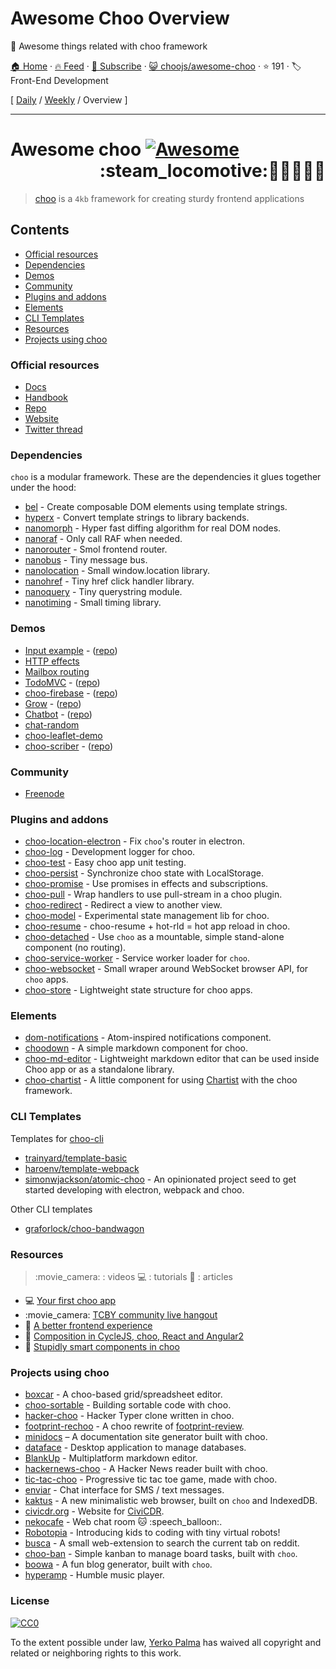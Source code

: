 # Awesome Choo Overview

🌅 Awesome things related with choo framework

[🏠 Home](/README.md) · [🔥 Feed](https://test.trackawesomelist.com/choojs/awesome-choo/feed.xml) · [📮 Subscribe](https://trackawesomelist.us17.list-manage.com/subscribe?u=d2f0117aa829c83a63ec63c2f&id=36a103854c) · [😺 choojs/awesome-choo](https://github.com/choojs/awesome-choo/blob/master/README.md) · ⭐ 191 · 🏷️ Front-End Development

[ [Daily](/content/choojs/awesome-choo/README.md) / [Weekly](/content/choojs/awesome-choo/week/README.md) / Overview ]

---

# Awesome choo [![Awesome](https://cdn.rawgit.com/sindresorhus/awesome/d7305f38d29fed78fa85652e3a63e154dd8e8829/media/badge.svg)](https://github.com/sindresorhus/awesome) <div align="right">:steam\_locomotive::train::train::train::train::train:</div>

> [choo](https://choo.io/) is a `4kb` framework for creating
> sturdy frontend applications

## Contents

*   [Official resources](#official-resources)
*   [Dependencies](#dependencies)
*   [Demos](#demos)
*   [Community](#community)
*   [Plugins and addons](#plugins-and-addons)
*   [Elements](#elements)
*   [CLI Templates](#cli-templates)
*   [Resources](#resources)
*   [Projects using choo](#projects-using-choo)

### Official resources

*   [Docs](https://github.com/yoshuawuyts/choo/blob/master/README.md)
*   [Handbook](https://github.com/yoshuawuyts/choo-handbook)
*   [Repo](https://github.com/yoshuawuyts/choo)
*   [Website](https://choo.io/)
*   [Twitter thread](https://twitter.com/yoshuawuyts/status/730087077803528193)

### Dependencies

`choo` is a modular framework. These are the dependencies it glues together
under the hood:

*   [bel](https://github.com/shama/bel) - Create composable DOM elements using
    template strings.
*   [hyperx](https://github.com/substack/hyperx) - Convert template strings to
    library backends.
*   [nanomorph](https://github.com/choojs/nanomorph) - Hyper fast diffing algorithm for real DOM nodes.
*   [nanoraf](https://github.com/yoshuawuyts/nanoraf) - Only call RAF when needed.
*   [nanorouter](https://github.com/choojs/nanorouter) - Smol frontend router.
*   [nanobus](https://github.com/choojs/nanobus) - Tiny message bus.
*   [nanolocation](https://github.com/choojs/nanolocation) - Small window\.location library.
*   [nanohref](https://github.com/choojs/nanohref) - Tiny href click handler library.
*   [nanoquery](https://github.com/choojs/nanoquery) - Tiny querystring module.
*   [nanotiming](https://github.com/choojs/nanotiming) - Small timing library.

### Demos

*   [Input example](http://requirebin.com/?gist=e589473373b3100a6ace29f7bbee3186) - ([repo](https://github.com/yoshuawuyts/choo/tree/master/examples/title))
*   [HTTP effects](https://hyperdev.com/#!/project/fork-fang)
*   [Mailbox routing](https://github.com/yoshuawuyts/choo/tree/master/examples/mailbox)
*   [TodoMVC](http://shuheikagawa.com/todomvc-choo) - ([repo](https://github.com/shuhei/todomvc-choo))
*   [choo-firebase](https://choo-firebase-2ec21.firebaseapp.com) - ([repo](https://github.com/mw222rs/choo-firebase))
*   [Grow](https://grow.static.land) - ([repo](https://github.com/sethvincent/grow))
*   [Chatbot](http://chootbot.herokuapp.com) - ([repo](https://github.com/plaey/chatbot))
*   [chat-random](https://github.com/akiva/chat-random)
*   [choo-leaflet-demo](https://github.com/timwis/choo-leaflet-demo)
*   [choo-scriber](https://zhouhansen.github.io/choo-scriber) - ([repo](https://github.com/ZhouHansen/choo-scriber))

### Community

*   [Freenode](https://webchat.freenode.net/?channels=choo)

### Plugins and addons

*   [choo-location-electron](https://github.com/bcomnes/choo-location-electron) - Fix `choo`'s router in electron.
*   [choo-log](https://github.com/yoshuawuyts/choo-log) - Development logger for choo.
*   [choo-test](https://github.com/mantoni/choo-test) - Easy choo app unit testing.
*   [choo-persist](https://github.com/yoshuawuyts/choo-persist/) - Synchronize choo state with LocalStorage.
*   [choo-promise](https://github.com/rahatarmanahmed/choo-promise) - Use promises in effects and subscriptions.
*   [choo-pull](https://github.com/yoshuawuyts/choo-pull) - Wrap handlers to use pull-stream in a choo plugin.
*   [choo-redirect](https://github.com/yoshuawuyts/choo-redirect) - Redirect a view to another view.
*   [choo-model](https://github.com/yoshuawuyts/choo-model) - Experimental state management lib for choo.
*   [choo-resume](https://github.com/bengourley/choo-resume) - choo-resume + hot-rld = hot app reload in choo.
*   [choo-detached](https://github.com/graforlock/choo-detached) - Use `choo` as a mountable, simple stand-alone component (no routing).
*   [choo-service-worker](https://github.com/choojs/choo-service-worker) - Service worker loader for `choo`.
*   [choo-websocket](https://github.com/YerkoPalma/choo-websocket) - Small wraper around WebSocket browser API, for `choo` apps.
*   [choo-store](https://github.com/ungoldman/choo-store) - Lightweight state structure for choo apps.

### Elements

*   [dom-notifications](https://github.com/finnp/dom-notifications) - Atom-inspired notifications component.
*   [choodown](https://github.com/trainyard/choodown) - A simple markdown component for choo.
*   [choo-md-editor](https://github.com/dbtek/choo-md-editor) - Lightweight markdown editor that can be used inside Choo app or as a standalone library.
*   [choo-chartist](https://github.com/rexmortus/choo-chartist) - A little component for using [Chartist](https://gionkunz.github.io/chartist-js/) with the choo framework.

### CLI Templates

Templates for [choo-cli](https://github.com/trainyard/choo-cli)

*   [trainyard/template-basic](https://github.com/trainyard/template-basic)
*   [haroenv/template-webpack](https://github.com/haroenv/template-webpack)
*   [simonwjackson/atomic-choo](https://github.com/simonwjackson/atomic-choo) - An opinionated project seed to get started developing with electron, webpack and choo.

Other CLI templates

*   [graforlock/choo-bandwagon](https://github.com/graforlock/choo-bandwagon)

### Resources

> :movie\_camera: : videos
> :computer: : tutorials
> :book: : articles

*   :computer: [Your first choo app](https://yoshuawuyts.gitbooks.io/choo/content/02_your_first_app.html)
*   :movie\_camera: [TCBY community live hangout](https://www.youtube.com/watch?v=a97Mw2z1SAI)
*   :book: [A better frontend experience](https://medium.com/@yoshuawuyts/a-better-frontend-experience-7b0498c85658)
*   :book: [Composition in CycleJS, choo, React and Angular2](http://blog.krawaller.se/posts/composition-in-cyclejs-choo-react-and-angular2)
*   :book: [Stupidly smart components in choo](http://blog.krawaller.se/posts/stupidly-smart-components-in-choo)

### Projects using choo

*   [boxcar](https://github.com/toddself/boxcar) - A choo-based grid/spreadsheet editor.
*   [choo-sortable](https://github.com/willkessler/choo-sortable) - Building sortable code with choo.
*   [hacker-choo](https://github.com/mw222rs/hacker-choo) - Hacker Typer clone written in choo.
*   [footprint-rechoo](https://github.com/npeihl/footprint-rechoo) - A choo rewrite of [footprint-review](http://github.com/sjcgis/footprint-review).
*   [minidocs](https://github.com/freeman-lab/minidocs) – A documentation site generator built with choo.
*   [dataface](https://github.com/timwis/dataface) - Desktop application to manage databases.
*   [BlankUp](https://github.com/HoverBaum/BlankUp-Electron) - Multiplatform markdown editor.
*   [hackernews-choo](https://github.com/kvnneff/hackernews-choo) - A Hacker News reader built with choo.
*   [tic-tac-choo](https://github.com/YerkoPalma/tic-tac-toe) - Progressive tic tac toe game, made with choo.
*   [enviar](https://github.com/timwis/enviar) - Chat interface for SMS / text messages.
*   [kaktus](https://github.com/kaktus/kaktus) - A new minimalistic web browser, built on `choo` and IndexedDB.
*   [civicdr.org](https://github.com/CiviCDR/civicdr.org) - Website for [CiviCDR](https://civicdr.org/).
*   [nekocafe](https://github.com/notenoughneon/nekocafe) - Web chat room :cat: :speech\_balloon:.
*   [Robotopia](https://github.com/robotopia-x/robotopia) - Introducing kids to coding with tiny virtual robots!
*   [busca](https://github.com/afk-mcz/busca) - A small web-extension to search the current tab on reddit.
*   [choo-ban](https://github.com/luizbaldi/choo-ban) - Simple kanban to manage board tasks, built with `choo`.
*   [boowa](https://github.com/boowajs/boowa) - A fun blog generator, built with `choo`.
*   [hyperamp](https://github.com/hypermodules/hyperamp) - Humble music player.

### License

[![CC0](http://mirrors.creativecommons.org/presskit/buttons/88x31/svg/cc-zero.svg)](https://creativecommons.org/publicdomain/zero/1.0/)

To the extent possible under law, [Yerko Palma](https://github.com/YerkoPalma) has waived all copyright and related or neighboring rights to this work.

